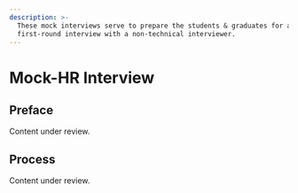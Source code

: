 ```yaml
---
description: >-
  These mock interviews serve to prepare the students & graduates for a
  first-round interview with a non-technical interviewer.
---
```


# Mock-HR Interview

## Preface

Content under review.

## Process

Content under review.

##
